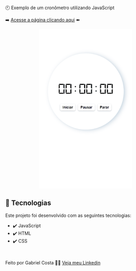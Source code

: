 🕘 Exemplo de um cronômetro utilizando JavaScript

➡️ [Acesse a página clicando aqui](https://gabrielcostarep.github.io/Cronometro/) ⬅️

 <div align="center" >
  <img src="./Readme-cell-gif.gif" alt="demo-mobile" height="500em">
</div>

## 🚀 Tecnologias

Este projeto foi desenvolvido com as seguintes tecnologias:

- ✔️ JavaScript
- ✔️ HTML
- ✔️ CSS

<br>

Feito por Gabriel Costa 👋🏾 [Veja meu Linkedin](https://www.linkedin.com/in/gabrielcostadev/)
